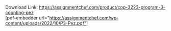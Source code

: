 Download Link: https://assignmentchef.com/product/cop-3223-program-3-counting-pez
<br>
[pdf-embedder url="https://assignmentchef.com/wp-content/uploads/2022/10/P3-Pez.pdf"]